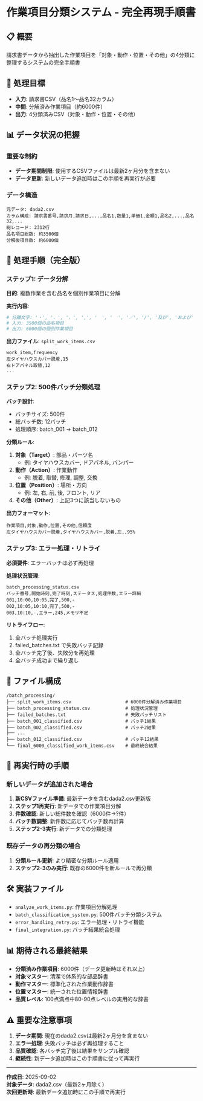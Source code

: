 # 作業項目分類システム - 完全再現手順書

## 📋 概要
請求書データから抽出した作業項目を「対象・動作・位置・その他」の4分類に整理するシステムの完全手順書

## 🎯 処理目標
- **入力**: 請求書CSV（品名1～品名32カラム）
- **中間**: 分解済み作業項目（約6000件）
- **出力**: 4分類済みCSV（対象・動作・位置・その他）

## 📊 データ状況の把握
### 重要な制約
- **データ期間制限**: 使用するCSVファイルは最新2ヶ月分を含まない
- **データ更新**: 新しいデータ追加時はこの手順を再実行が必要

### データ構造
```
元データ: dada2.csv
カラム構成: 請求書番号,請求月,請求日,...,品名1,数量1,単価1,金額1,品名2,...,品名32,...
総レコード: 2312行
品名項目総数: 約3500個
分解後項目数: 約6000個
```

## 🔧 処理手順（完全版）

### ステップ1: データ分解
**目的**: 複数作業を含む品名を個別作業項目に分解

**実行内容**:
```python
# 分離文字: '・', '、', '，', ',', '　', '  ', '／', '/', '及び', 'および'
# 入力: 3500個の品名項目
# 出力: 6000個の個別作業項目
```

**出力ファイル**: `split_work_items.csv`
```
work_item,frequency
左タイヤハウスカバー脱着,15
右ドアパネル取替,12
...
```

### ステップ2: 500件バッチ分類処理
**バッチ設計**:
- バッチサイズ: 500件
- 総バッチ数: 12バッチ
- 処理順序: batch_001 → batch_012

**分類ルール**:
1. **対象（Target）**: 部品・パーツ名
   - 例: タイヤハウスカバー, ドアパネル, バンパー
2. **動作（Action）**: 作業動作
   - 例: 脱着, 取替, 修理, 調整, 交換
3. **位置（Position）**: 場所・方向
   - 例: 左, 右, 前, 後, フロント, リア
4. **その他（Other）**: 上記3つに該当しないもの

**出力フォーマット**:
```csv
作業項目,対象,動作,位置,その他,信頼度
左タイヤハウスカバー脱着,タイヤハウスカバー,脱着,左,,95%
```

### ステップ3: エラー処理・リトライ
**必須要件**: エラーバッチは必ず再処理

**処理状況管理**:
```csv
batch_processing_status.csv
バッチ番号,開始時刻,完了時刻,ステータス,処理件数,エラー詳細
001,10:00,10:05,完了,500,-
002,10:05,10:10,完了,500,-
003,10:10,-,エラー,245,メモリ不足
```

**リトライフロー**:
1. 全バッチ処理実行
2. failed_batches.txt で失敗バッチ記録
3. 全バッチ完了後、失敗分を再処理
4. 全バッチ成功まで繰り返し

## 📁 ファイル構成
```
/batch_processing/
├── split_work_items.csv                    # 6000件分解済み作業項目
├── batch_processing_status.csv             # 処理状況管理
├── failed_batches.txt                      # 失敗バッチリスト
├── batch_001_classified.csv                # バッチ1結果
├── batch_002_classified.csv                # バッチ2結果
├── ...
├── batch_012_classified.csv                # バッチ12結果
└── final_6000_classified_work_items.csv    # 最終統合結果
```

## 🔄 再実行時の手順
### 新しいデータが追加された場合
1. **新CSVファイル準備**: 最新データを含むdada2.csv更新版
2. **ステップ1再実行**: 新データでの作業項目分解
3. **件数確認**: 新しい総件数を確認（6000件→?件）
4. **バッチ数調整**: 新件数に応じてバッチ数再計算
5. **ステップ2-3実行**: 新データでの分類処理

### 既存データの再分類の場合
1. **分類ルール更新**: より精密な分類ルール適用
2. **ステップ2-3のみ実行**: 既存の6000件を新ルールで再分類

## 🛠️ 実装ファイル
- `analyze_work_items.py`: 作業項目分解処理
- `batch_classification_system.py`: 500件バッチ分類システム
- `error_handling_retry.py`: エラー処理・リトライ機能
- `final_integration.py`: バッチ結果統合処理

## 📊 期待される最終結果
- **分類済み作業項目**: 6000件（データ更新時はそれ以上）
- **対象マスター**: 清潔で体系的な部品辞書
- **動作マスター**: 標準化された作業動作辞書  
- **位置マスター**: 統一された位置情報辞書
- **品質レベル**: 100点満点中80-90点レベルの実用的な辞書

## ⚠️ 重要な注意事項
1. **データ期間**: 現在のdada2.csvは最新2ヶ月分を含まない
2. **エラー処理**: 失敗バッチは必ず再処理すること
3. **品質確認**: 各バッチ完了後は結果をサンプル確認
4. **継続性**: 新データ追加時はこの手順書に従って再実行

---
**作成日**: 2025-09-02  
**対象データ**: dada2.csv（最新2ヶ月除く）  
**次回更新時**: 最新データ追加時にこの手順で再実行
